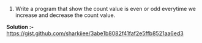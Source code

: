1. Write a program that show the count value is even or odd everytime we increase and decrease the count value.

**Solution :-** https://gist.github.com/sharkiiee/3abe1b8082f41faf2e5ffb8521aa6ed3
